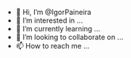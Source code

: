 - 👋 Hi, I’m @IgorPaineira
- 👀 I’m interested in ...
- 🌱 I’m currently learning ...
- 💞️ I’m looking to collaborate on ...
- 📫 How to reach me ...

<!---
IgorPaineira/IgorPaineira is a ✨ special ✨ repository because its `README.md` (this file) appears on your GitHub profile.
You can click the Preview link to take a look at your changes.
--->
